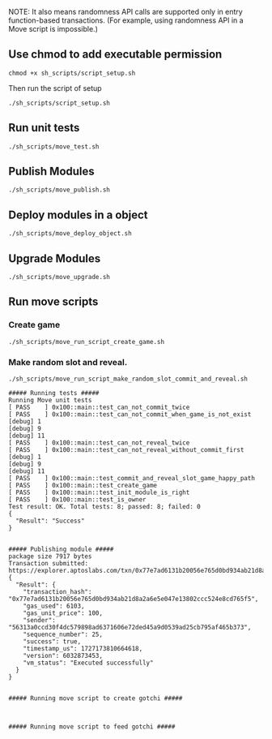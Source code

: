 
NOTE: It also means randomness API calls are supported only in entry function-based transactions. (For example, using randomness API in a Move script is impossible.)

## Use chmod to add executable permission 
```shell
chmod +x sh_scripts/script_setup.sh
```
Then run the script of setup
```shell
./sh_scripts/script_setup.sh
```
## Run unit tests
```shell
./sh_scripts/move_test.sh
```
## Publish Modules
```shell
./sh_scripts/move_publish.sh
```
## Deploy modules in a object
```shell
./sh_scripts/move_deploy_object.sh
```
## Upgrade Modules
```shell
./sh_scripts/move_upgrade.sh
```
## Run move scripts
### Create game
```shell
./sh_scripts/move_run_script_create_game.sh
```
### Make random slot and reveal.
```shell
./sh_scripts/move_run_script_make_random_slot_commit_and_reveal.sh
```

```shell
##### Running tests #####
Running Move unit tests
[ PASS    ] 0x100::main::test_can_not_commit_twice
[ PASS    ] 0x100::main::test_can_not_commit_when_game_is_not_exist
[debug] 1
[debug] 9
[debug] 11
[ PASS    ] 0x100::main::test_can_not_reveal_twice
[ PASS    ] 0x100::main::test_can_not_reveal_without_commit_first
[debug] 1
[debug] 9
[debug] 11
[ PASS    ] 0x100::main::test_commit_and_reveal_slot_game_happy_path
[ PASS    ] 0x100::main::test_create_game
[ PASS    ] 0x100::main::test_init_module_is_right
[ PASS    ] 0x100::main::test_is_owner
Test result: OK. Total tests: 8; passed: 8; failed: 0
{
  "Result": "Success"
}


##### Publishing module #####
package size 7917 bytes
Transaction submitted: https://explorer.aptoslabs.com/txn/0x77e7ad6131b20056e765d0bd934ab21d8a2a6e5e047e13802ccc524e8cd765f5
{
  "Result": {
    "transaction_hash": "0x77e7ad6131b20056e765d0bd934ab21d8a2a6e5e047e13802ccc524e8cd765f5",
    "gas_used": 6103,
    "gas_unit_price": 100,
    "sender": "56313a0ccd30f4dc579898ad6371606e72ded45a9d0539ad25cb795af465b373",
    "sequence_number": 25,
    "success": true,
    "timestamp_us": 1727173810664618,
    "version": 6032873453,
    "vm_status": "Executed successfully"
  }
}


##### Running move script to create gotchi #####



##### Running move script to feed gotchi #####

```
